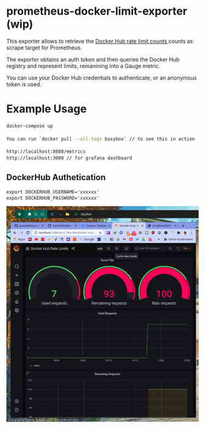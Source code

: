 # prometheus-docker-limit-exporter (wip)

This exporter allows to retrieve the [Docker Hub rate limit counts ](https://docs.docker.com/docker-hub/download-rate-limit/#how-can-i-check-my-current-rate) counts as scrape target for Prometheus.

The exporter obtains an auth token and then queries the Docker Hub registry and represent limits, remanining into a Gauge metric.

You can use your Docker Hub credentials to authenticate, or an anonymous token is used.

# Example Usage

```sh
docker-compose up

You can run `docker pull --all-tags busybox` // to see this in action

http://localhost:8080/metrics
http://localhost:3000 // for grafana dashboard

```

## DockerHub Authetication

```
export DOCKERHUB_USERNAME='xxxxxx'
export DOCKERHUB_PASSWORD='xxxxxx'
```

![Grafana](grafana.png)
